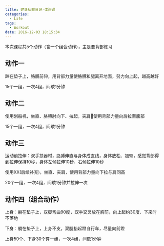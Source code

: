 ```yaml
---
title: 健身私教日记-体验课
categories:
  - Life
tags:
  - Workout
date: 2016-12-03 18:15:34
---
```


本次课程共5个动作（含一个组合动作），主是要背部练习

## 动作一

趴在垫子上，胳膊前伸，用背部力量使胳膊和腿离开地面，努力向上起，越高越好


15个一组，一次4组，间歇1分钟

<!-- more -->

## 动作二


使用划船机，坐直、胳膊肘向下、拉起，夹肩使用背部力量向后拉至腹部

15个一组，一次4组，间歇1分钟

## 动作三

运动前拉伸：双手扶器材，胳膊伸直与身体成直线，身体放松、翘臀，感觉背部得到拉伸保持10秒，身体左倾拉伸10秒、右倾拉伸10秒

使用XX(后续补充)，坐直、夹肩，使用背部力量向下拉与肩同高

20个一组，一次4组，间歇1分钟并拉伸一次

## 动作四（组合动作）


上身：躺在垫子上，双脚弯曲90度，双手交叉放在胸前，向上起约30度、下来时不落地

下身：躺在垫子上，上身不支，双腿抬起蹬自行车，尽量向前蹬

上身50个、下身30个算一组，一次4组，间歇1分钟
